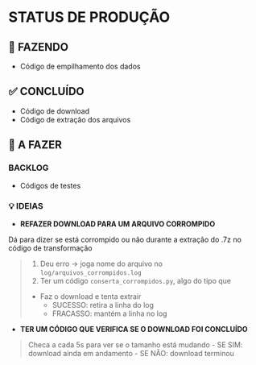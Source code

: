 #  STATUS DE PRODUÇÃO

## 🔨 FAZENDO

- Código de empilhamento dos dados

## ✅ CONCLUÍDO

- Código de download
- Código de extração dos arquivos

## 📝 A FAZER

### BACKLOG

- Códigos de testes

### 💡 IDEIAS

- **REFAZER DOWNLOAD PARA UM ARQUIVO CORROMPIDO**

Dá para dizer se está corrompido ou não durante a extração do .7z no código de transformação

> 1. Deu erro -> joga nome do arquivo no `log/arquivos_corrompidos.log`
> 2. Ter um código `conserta_corrompidos.py`, algo do tipo que
>   - Faz o download e tenta extrair
>       - SUCESSO: retira a linha do log
>       - FRACASSO: mantém a linha no log

-  **TER UM CÓDIGO QUE VERIFICA SE O DOWNLOAD FOI CONCLUÍDO**

> Checa a cada 5s para ver se o tamanho está mudando
>     - SE SIM: download ainda em andamento
>     - SE NÃO: download terminou
